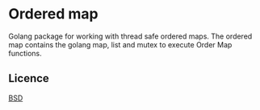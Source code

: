 # Ordered map

Golang package for working with thread safe ordered maps. The ordered map
contains the golang map, list and mutex to execute Order Map functions.

## Licence

[BSD](LICENSE)
